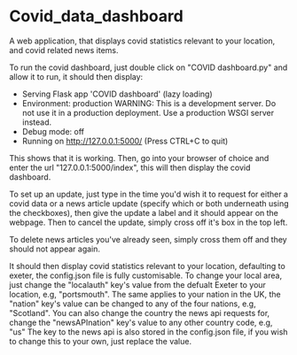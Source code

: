 # Covid_data_dashboard
A web application, that displays covid statistics relevant to your location, and covid related news items.

To run the covid dashboard, just double click on "COVID dashboard.py" and allow it to run, it should then display:
 * Serving Flask app 'COVID dashboard' (lazy loading)
 * Environment: production
   WARNING: This is a development server. Do not use it in a production deployment.
   Use a production WSGI server instead.
 * Debug mode: off
 * Running on http://127.0.0.1:5000/ (Press CTRL+C to quit)

This shows that it is working.
Then, go into your browser of choice and enter the url "127.0.0.1:5000/index", this will then display the covid dashboard.

To set up an update, just type in the time you'd wish it to request for either a covid data or a news article update (specify which or both underneath using the checkboxes), then give the update a label and it should appear on the webpage.
Then to cancel the update, simply cross off it's box in the top left.

To delete news articles you've already seen, simply cross them off and they should not appear again.


It should then display covid statistics relevant to your location, defaulting to exeter, the config.json file is fully customisable.
To change your local area, just change the "localauth" key's value from the defualt Exeter to your location, e.g, "portsmouth".
The same applies to your nation in the UK, the "nation" key's value can be changed to any of the four nations, e.g, "Scotland".
You can also change the country the news api requests for, change the "newsAPInation" key's value to any other country code, e.g, "us"
The key to the news api is also stored in the config.json file, if you wish to change this to your own, just replace the value.


